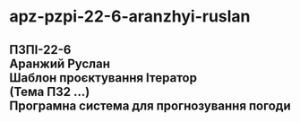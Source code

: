 # apz-pzpi-22-6-aranzhyi-ruslan  
ПЗПІ-22-6  
Аранжий Руслан  
Шаблон проєктування Ітератор  
(Тема ПЗ2 ...)  
Програмна система для прогнозування погоди  
---
